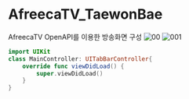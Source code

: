 # AfreecaTV_TaewonBae
AfreecaTV OpenAPI를 이용한 방송화면 구성
![00](https://user-images.githubusercontent.com/43931412/211157836-a2304ad9-88d0-49ca-ba9c-bc63ffbb09eb.png)
![001](https://user-images.githubusercontent.com/43931412/211157268-0da4ccbf-2435-41ff-b9de-0cc9cc430aea.png)

```swift
import UIKit
class MainController: UITabBarController{
    override func viewDidLoad() {
        super.viewDidLoad()
    }
}
```
